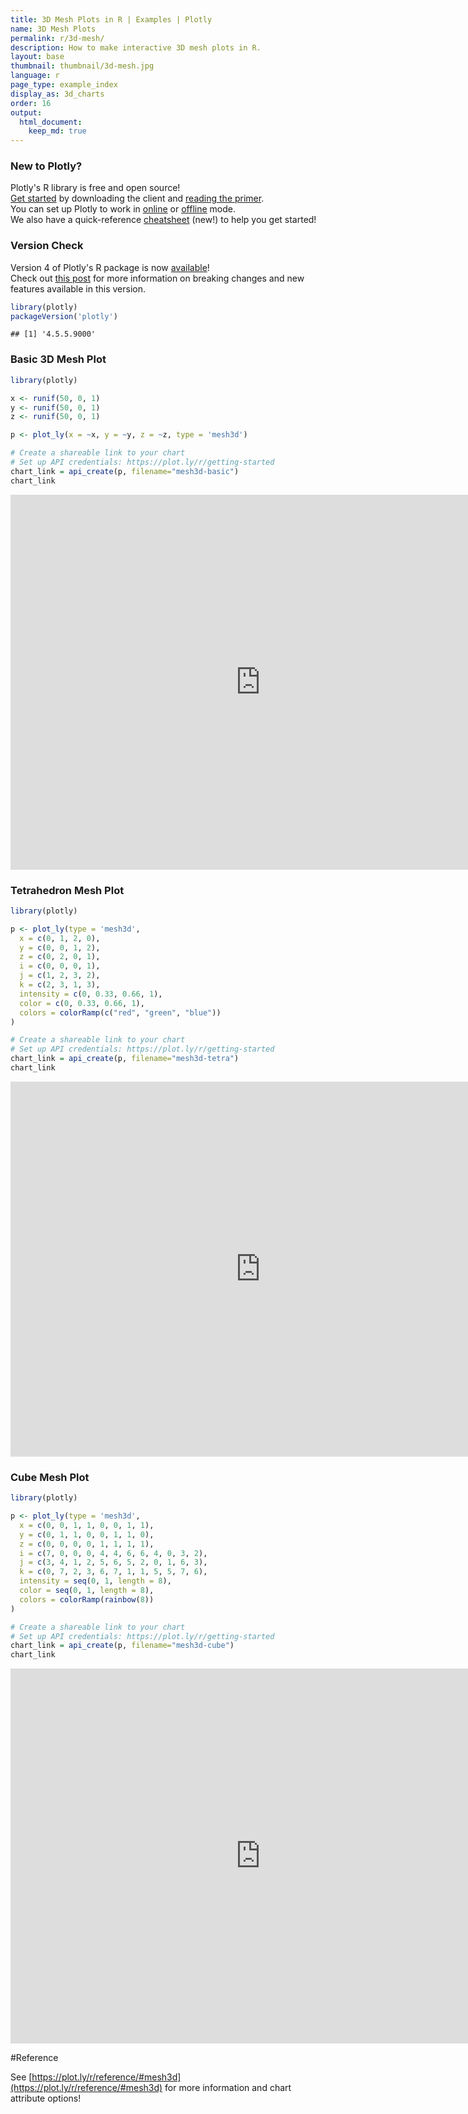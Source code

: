 ```yaml
---
title: 3D Mesh Plots in R | Examples | Plotly
name: 3D Mesh Plots
permalink: r/3d-mesh/
description: How to make interactive 3D mesh plots in R.
layout: base
thumbnail: thumbnail/3d-mesh.jpg
language: r
page_type: example_index
display_as: 3d_charts
order: 16
output:
  html_document:
    keep_md: true
---
```



### New to Plotly?

Plotly's R library is free and open source!<br>
[Get started](https://plot.ly/r/getting-started/) by downloading the client and [reading the primer](https://plot.ly/r/getting-started/).<br>
You can set up Plotly to work in [online](https://plot.ly/r/getting-started/#hosting-graphs-in-your-online-plotly-account) or [offline](https://plot.ly/r/offline/) mode.<br>
We also have a quick-reference [cheatsheet](https://images.plot.ly/plotly-documentation/images/r_cheat_sheet.pdf) (new!) to help you get started!

### Version Check

Version 4 of Plotly's R package is now [available](https://plot.ly/r/getting-started/#installation)!<br>
Check out [this post](http://moderndata.plot.ly/upgrading-to-plotly-4-0-and-above/) for more information on breaking changes and new features available in this version.

```r
library(plotly)
packageVersion('plotly')
```

```
## [1] '4.5.5.9000'
```

### Basic 3D Mesh Plot


```r
library(plotly)

x <- runif(50, 0, 1)
y <- runif(50, 0, 1)
z <- runif(50, 0, 1)

p <- plot_ly(x = ~x, y = ~y, z = ~z, type = 'mesh3d')

# Create a shareable link to your chart
# Set up API credentials: https://plot.ly/r/getting-started
chart_link = api_create(p, filename="mesh3d-basic")
chart_link
```

<iframe src="https://plot.ly/~RPlotBot/3929.embed" width="800" height="600" id="igraph" scrolling="no" seamless="seamless" frameBorder="0"> </iframe>

### Tetrahedron Mesh Plot


```r
library(plotly)

p <- plot_ly(type = 'mesh3d',
  x = c(0, 1, 2, 0),
  y = c(0, 0, 1, 2),
  z = c(0, 2, 0, 1),
  i = c(0, 0, 0, 1),
  j = c(1, 2, 3, 2),
  k = c(2, 3, 1, 3),
  intensity = c(0, 0.33, 0.66, 1),
  color = c(0, 0.33, 0.66, 1),
  colors = colorRamp(c("red", "green", "blue"))
)

# Create a shareable link to your chart
# Set up API credentials: https://plot.ly/r/getting-started
chart_link = api_create(p, filename="mesh3d-tetra")
chart_link
```

<iframe src="https://plot.ly/~RPlotBot/3931.embed" width="800" height="600" id="igraph" scrolling="no" seamless="seamless" frameBorder="0"> </iframe>

### Cube Mesh Plot


```r
library(plotly)

p <- plot_ly(type = 'mesh3d',
  x = c(0, 0, 1, 1, 0, 0, 1, 1),
  y = c(0, 1, 1, 0, 0, 1, 1, 0),
  z = c(0, 0, 0, 0, 1, 1, 1, 1),
  i = c(7, 0, 0, 0, 4, 4, 6, 6, 4, 0, 3, 2),
  j = c(3, 4, 1, 2, 5, 6, 5, 2, 0, 1, 6, 3),
  k = c(0, 7, 2, 3, 6, 7, 1, 1, 5, 5, 7, 6),
  intensity = seq(0, 1, length = 8),
  color = seq(0, 1, length = 8),
  colors = colorRamp(rainbow(8))
)

# Create a shareable link to your chart
# Set up API credentials: https://plot.ly/r/getting-started
chart_link = api_create(p, filename="mesh3d-cube")
chart_link
```

<iframe src="https://plot.ly/~RPlotBot/3933.embed" width="800" height="600" id="igraph" scrolling="no" seamless="seamless" frameBorder="0"> </iframe>

#Reference

See [https://plot.ly/r/reference/#mesh3d](https://plot.ly/r/reference/#mesh3d) for more information and chart attribute options!

